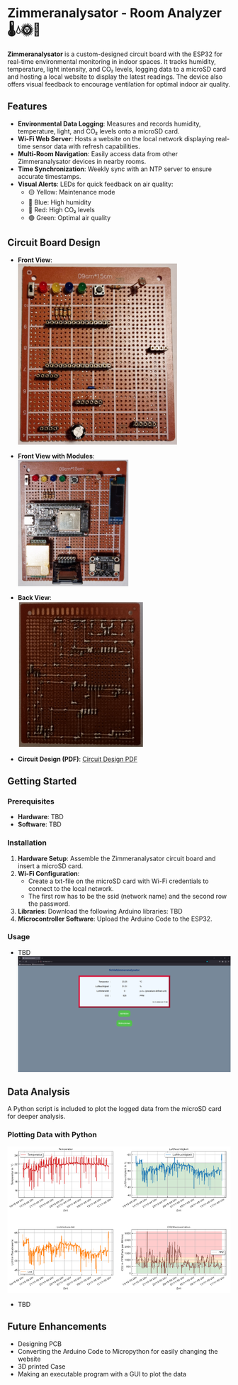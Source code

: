 # Zimmeranalysator - Room Analyzer 🌡️💧🌞🌿

**Zimmeranalysator** is a custom-designed circuit board with the ESP32 for real-time environmental monitoring in indoor spaces. It tracks humidity, temperature, light intensity, and CO₂ levels, logging data to a microSD card and hosting a local website to display the latest readings. The device also offers visual feedback to encourage ventilation for optimal indoor air quality.

## Features

- **Environmental Data Logging**: Measures and records humidity, temperature, light, and CO₂ levels onto a microSD card.
- **Wi-Fi Web Server**: Hosts a website on the local network displaying real-time sensor data with refresh capabilities.
- **Multi-Room Navigation**: Easily access data from other Zimmeranalysator devices in nearby rooms.
- **Time Synchronization**: Weekly sync with an NTP server to ensure accurate timestamps.
- **Visual Alerts**: LEDs for quick feedback on air quality:
  - 🟡 Yellow: Maintenance mode
  - 🔵 Blue: High humidity
  - 🔴 Red: High CO₂ levels
  - 🟢 Green: Optimal air quality

## Circuit Board Design

- **Front View**:  
  ![Zimmeranalysator Front View](ZimmeranalysatorV2/Pictures/PicturesSmall/Front.png)
  
- **Front View with Modules**:  
  ![Zimmeranalysator Front with Modules](ZimmeranalysatorV2/Pictures/PicturesSmall/FrontWithModules.png)

- **Back View**:  
  ![Zimmeranalysator Back View](ZimmeranalysatorV2/Pictures/PicturesSmall/Back.png)

- **Circuit Design (PDF)**:
  [Circuit Design PDF](ZimmeranalysatorV2/Design/CompleteDesign.pdf)

## Getting Started

### Prerequisites

- **Hardware**: TBD
- **Software**: TBD

### Installation

1. **Hardware Setup**: Assemble the Zimmeranalysator circuit board and insert a microSD card.
2. **Wi-Fi Configuration**: 
   - Create a txt-file on the microSD card with Wi-Fi credentials to connect to the local network.
   - The first row has to be the ssid (network name) and the second row the password.
3. **Libraries**: Download the following Arduino libraries: TBD
4. **Microcontroller Software**: Upload the Arduino Code to the ESP32.


### Usage

- TBD
![Zimmeranalysator Web Interface](ZimmeranalysatorV2/Pictures/Schlafzimmer.png)

## Data Analysis

A Python script is included to plot the logged data from the microSD card for deeper analysis.

### Plotting Data with Python

![Plotted Data](DisplayData/PlottedData.png)
- TBD

## Future Enhancements

- Designing PCB
- Converting the Arduino Code to Micropython for easily changing the website
- 3D printed Case
- Making an executable program with a GUI to plot the data
